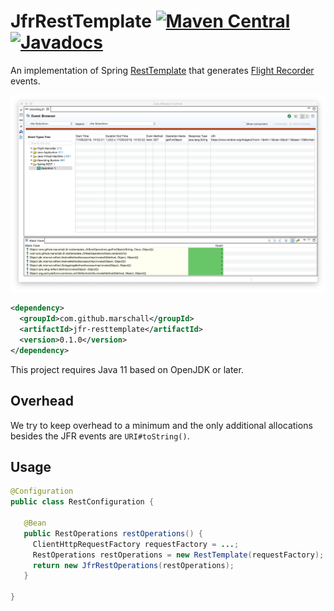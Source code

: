 JfrRestTemplate [![Maven Central](https://maven-badges.herokuapp.com/maven-central/com.github.marschall/jfr-resttemplate/badge.svg)](https://maven-badges.herokuapp.com/maven-central/com.github.marschall/jfr-resttemplate) [![Javadocs](https://www.javadoc.io/badge/com.github.marschall/jfr-resttemplate.svg)](https://www.javadoc.io/doc/com.github.marschall/jfr-resttemplate)
===============

An implementation of Spring [RestTemplate](https://docs.spring.io/spring-framework/docs/current/javadoc-api/org/springframework/web/client/RestTemplate.html) that generates [Flight Recorder](https://openjdk.java.net/jeps/328) events.


![Flight Recording of some HTTP requests](https://github.com/marschall/jfr-resttemplate/raw/master/src/main/javadoc/Screenshot.png)


```xml
<dependency>
  <groupId>com.github.marschall</groupId>
  <artifactId>jfr-resttemplate</artifactId>
  <version>0.1.0</version>
</dependency>
```

This project requires Java 11 based on OpenJDK or later.

Overhead
--------

We try to keep overhead to a minimum and the only additional allocations besides the JFR events are `URI#toString()`.


Usage
-----

```java
@Configuration
public class RestConfiguration {

   @Bean
   public RestOperations restOperations() {
     ClientHttpRequestFactory requestFactory = ...;
     RestOperations restOperations = new RestTemplate(requestFactory);
     return new JfrRestOperations(restOperations);
   }

}
```
